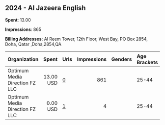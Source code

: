 ## 2024 - Al Jazeera English 
**Spent**: 13.00

**Impressions**: 865

**Billing Addresses**: Al Reem Tower, 12th Floor, West Bay, PO Box 2854, Doha, Qatar ,Doha,2854,QA

|Organization|Spent|Urls|Impressions|Genders|Age Brackets|Country Codes|
|:---|---:|:---|---:|:---|:---|:---|
|Optimum Media Direction FZ LLC|13.00 USD|[0](https://www.snap.com/political-ads/asset/9a68dbd321e740c42df783c0eb2670af07ca5e09dcdeaa4c7b12c564a1c048d3?mediaType=mp4)|861||25-44|united kingdom|
|Optimum Media Direction FZ LLC|0.00 USD|[1](https://www.snap.com/political-ads/asset/9a68dbd321e740c42df783c0eb2670af07ca5e09dcdeaa4c7b12c564a1c048d3?mediaType=mp4)|4||25-44|south africa|
